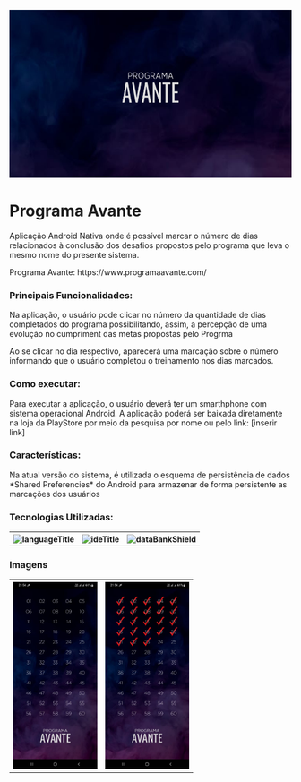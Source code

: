 <img src="https://github.com/MatheusMartins3191/programaAvante/blob/a42f481117e1374306c1a6f1333e62316d8fe3ed/midias/recursos-graficos-play-console.png"
		 title="bannerImage" width="100%" height="300px" position="center"/>

# Programa Avante #

<p>Aplicação Android Nativa onde é possível marcar o número de dias relacionados à conclusão dos desafios propostos pelo programa que leva o mesmo nome do 
	presente sistema.<p> 

<p>Programa Avante: https://www.programaavante.com/<p>
  
### Principais Funcionalidades: ###

<p>Na aplicação, o usuário pode clicar no número da quantidade de dias completados do programa possibilitando, assim, a 
	percepção de uma evolução no cumpriment das metas propostas pelo Progrma<p>

<p>Ao se clicar no dia respectivo, aparecerá uma marcação sobre o número informando que o usuário completou o treinamento nos dias marcados.<p>
  
### Como executar: ###

<p>Para executar a aplicação, o usuário deverá ter um smarthphone com sistema operacional Android. A aplicação poderá ser baixada diretamente na 
	loja da PlayStore por meio da pesquisa por nome ou pelo link: [inserir link]<p>
   
### Características: ###

<p>Na atual versão do sistema, é utilizada o esquema de persistência de dados *Shared Preferencies* do Android para armazenar de forma persistente as marcações dos usuários<p>

### Tecnologias Utilizadas: ###

<table border-style="none">
	<tr align="center" >
		<th><img src="https://img.shields.io/badge/Linguagem-Java-red" title="languageTitle"/></th>
		<th><img src="https://img.shields.io/badge/IDE-InteliJ-blue" title="ideTitle"/></th>
		<th><img src="https://img.shields.io/badge/DataBank-SharedPreferences-green" title="dataBankShield"/>	</th>
	</tr>
</table>	

### Imagens ###

<table border-style="none">
  <tr>
    <th>
      <img src="https://github.com/MatheusMartins3191/programaAvante/blob/a42f481117e1374306c1a6f1333e62316d8fe3ed/midias/captura_clean.jpeg" 
					 title="imageClean" width="150px"/>
    </th>
    <th>
      <img src="https://github.com/MatheusMartins3191/programaAvante/blob/a42f481117e1374306c1a6f1333e62316d8fe3ed/midias/captura_marked.jpeg" 
					 title="imageMarked" width="150px"/>
    </th>
  </tr>
<table/>  

  
      
      

  
    

  
 
